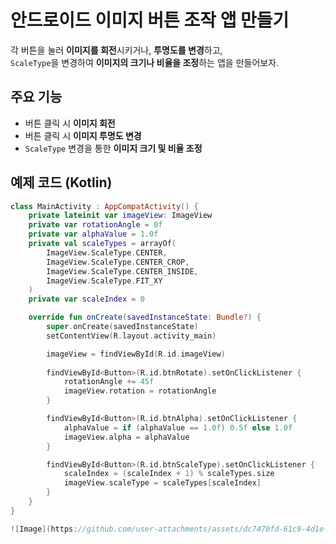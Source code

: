 # 안드로이드 이미지 버튼 조작 앱 만들기

각 버튼을 눌러 **이미지를 회전**시키거나, **투명도를 변경**하고,  
`ScaleType`을 변경하여 **이미지의 크기나 비율을 조정**하는 앱을 만들어보자.

## 주요 기능
- 버튼 클릭 시 **이미지 회전**
- 버튼 클릭 시 **이미지 투명도 변경**
- `ScaleType` 변경을 통한 **이미지 크기 및 비율 조정**

## 예제 코드 (Kotlin)

```kotlin
class MainActivity : AppCompatActivity() {
    private lateinit var imageView: ImageView
    private var rotationAngle = 0f
    private var alphaValue = 1.0f
    private val scaleTypes = arrayOf(
        ImageView.ScaleType.CENTER,
        ImageView.ScaleType.CENTER_CROP,
        ImageView.ScaleType.CENTER_INSIDE,
        ImageView.ScaleType.FIT_XY
    )
    private var scaleIndex = 0

    override fun onCreate(savedInstanceState: Bundle?) {
        super.onCreate(savedInstanceState)
        setContentView(R.layout.activity_main)

        imageView = findViewById(R.id.imageView)
        
        findViewById<Button>(R.id.btnRotate).setOnClickListener {
            rotationAngle += 45f
            imageView.rotation = rotationAngle
        }

        findViewById<Button>(R.id.btnAlpha).setOnClickListener {
            alphaValue = if (alphaValue == 1.0f) 0.5f else 1.0f
            imageView.alpha = alphaValue
        }

        findViewById<Button>(R.id.btnScaleType).setOnClickListener {
            scaleIndex = (scaleIndex + 1) % scaleTypes.size
            imageView.scaleType = scaleTypes[scaleIndex]
        }
    }
}

![Image](https://github.com/user-attachments/assets/dc7470fd-61c9-4d1e-b719-f543574f736e)
